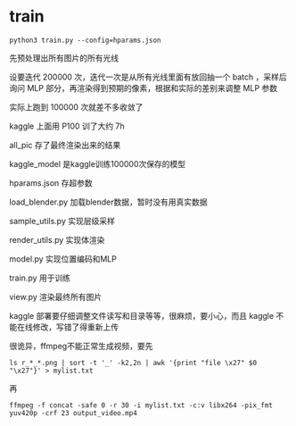 # train
```
python3 train.py --config=hparams.json
```

先预处理出所有图片的所有光线

设要迭代 200000 次，迭代一次是从所有光线里面有放回抽一个 batch ，采样后询问 MLP 部分，再渲染得到预期的像素，根据和实际的差别来调整 MLP 参数

实际上跑到 100000 次就差不多收敛了

kaggle 上面用 P100 训了大约 7h

all_pic 存了最终渲染出来的结果

kaggle_model 是kaggle训练100000次保存的模型

hparams.json 存超参数

load_blender.py 加载blender数据，暂时没有用真实数据

sample_utils.py 实现层级采样

render_utils.py 实现体渲染

model.py 实现位置编码和MLP

train.py 用于训练

view.py 渲染最终所有图片

kaggle 部署要仔细调整文件读写和目录等等，很麻烦，要小心，而且 kaggle 不能在线修改，写错了得重新上传

很诡异，ffmpeg不能正常生成视频，要先

```
ls r_*_*.png | sort -t '_' -k2,2n | awk '{print "file \x27" $0 "\x27"}' > mylist.txt
```

再
```
ffmpeg -f concat -safe 0 -r 30 -i mylist.txt -c:v libx264 -pix_fmt yuv420p -crf 23 output_video.mp4
```